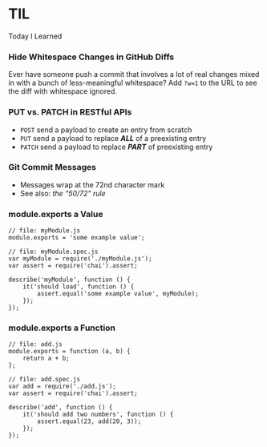 # TIL
Today I Learned

### Hide Whitespace Changes in GitHub Diffs
Ever have someone push a commit that involves a lot of real changes mixed in with a bunch of less-meaningful whitespace?
Add `?w=1` to the URL to see the diff with whitespace ignored.

### PUT vs. PATCH in RESTful APIs
* `POST` send a payload to create an entry from scratch
* `PUT` send a payload to replace **_ALL_** of a preexisting entry
* `PATCH` send a payload to replace **_PART_** of preexisting entry

### Git Commit Messages
* Messages wrap at the 72nd character mark
* See also: _the “50/72" rule_

### module.exports a Value
```
// file: myModule.js
module.exports = 'some example value';

// file: myModule.spec.js
var myModule = require('./myModule.js');
var assert = require('chai').assert;

describe('myModule', function () {
    it('should load', function () {
        assert.equal('some example value', myModule);
    });
});
```

### module.exports a Function
```
// file: add.js
module.exports = function (a, b) {
    return a + b;
};

// file: add.spec.js
var add = require('./add.js');
var assert = require('chai').assert;

describe('add', function () {
    it('should add two numbers', function () {
        assert.equal(23, add(20, 3));
    });
});
```
